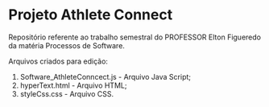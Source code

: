 # Projeto Athlete Connect

Repositório referente ao trabalho semestral do PROFESSOR Elton Figueredo da matéria Processos de Software.

Arquivos criados para edição:
1. Software_AthleteConncect.js - Arquivo Java Script;
2. hyperText.html - Arquivo HTML;
3. styleCss.css - Arquivo CSS.

